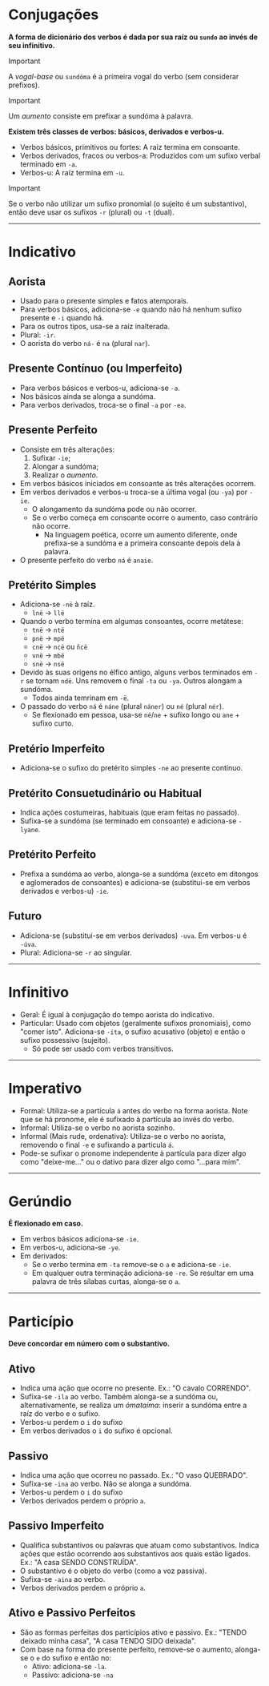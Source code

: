 # Conjugações

**A forma de dicionário dos verbos é dada por sua raíz ou `sundo` ao invés de seu infinitivo.**

> [!IMPORTANT]
> A _vogal-base_ ou `sundóma` é a primeira vogal do verbo (sem considerar prefixos).

> [!IMPORTANT]
> Um _aumento_ consiste em prefixar a sundóma à palavra.

**Existem três classes de verbos: básicos, derivados e verbos-u.**

-   Verbos básicos, primitivos ou fortes: A raíz termina em consoante.
-   Verbos derivados, fracos ou verbos-a: Produzidos com um sufixo verbal terminado em `-a`.
-   Verbos-u: A raíz termina em `-u`.

> [!IMPORTANT]
> Se o verbo não utilizar um sufixo pronomial (o sujeito é um substantivo), então deve usar os sufixos `-r` (plural) ou `-t` (dual).

---

# Indicativo

## Aorista

-   Usado para o presente simples e fatos atemporais.
-   Para verbos básicos, adiciona-se `-e` quando não há nenhum sufixo presente e `-i` quando há.
-   Para os outros tipos, usa-se a raíz inalterada.
-   Plural: `-ir`.
-   O aorista do verbo `ná-` é `na` (plural `nar`).

## Presente Contínuo (ou Imperfeito)

-   Para verbos básicos e verbos-u, adiciona-se `-a`.
-   Nos básicos ainda se alonga a sundóma.
-   Para verbos derivados, troca-se o final `-a` por `-ea`.

## Presente Perfeito

-   Consiste em três alterações:
    1. Sufixar `-ie`;
    2. Alongar a sundóma;
    3. Realizar o _aumento_.
-   Em verbos básicos iniciados em consoante as três alterações ocorrem.
-   Em verbos derivados e verbos-u troca-se a última vogal (ou `-ya`) por `-ie`.
    -   O alongamento da sundóma pode ou não ocorrer.
    -   Se o verbo começa em consoante ocorre o aumento, caso contrário não ocorre.
        -   Na linguagem poética, ocorre um aumento diferente, onde prefixa-se a sundóma e a primeira consoante depois dela à palavra.
-   O presente perfeito do verbo `ná` é `anaie`.

## Pretérito Simples

-   Adiciona-se `-në` à raíz.
    -   `lnë` → `llë`
-   Quando o verbo termina em algumas consoantes, ocorre metátese:
    -   `tnë` → `ntë`
    -   `pnë` → `mpë`
    -   `cnë` → `ncë` ou `ñcë`
    -   `vnë` → `mbë`
    -   `snë` → `nsë`
-   Devido às suas origens no élfico antigo, alguns verbos terminados em `-r` se tornam `ndë`. Uns removem o final `-ta` ou `-ya`. Outros alongam a sundóma.
    -   Todos ainda temrinam em `-ë`.
-   O passado do verbo `ná` é `náne` (plural `náner`) ou `né` (plural `nér`).
    -   Se flexionado em pessoa, usa-se `né`/`ne` + sufixo longo ou `ane` + sufixo curto.

## Pretério Imperfeito

-   Adiciona-se o sufixo do pretérito simples `-ne` ao presente contínuo.

## Pretérito Consuetudinário ou Habitual

-   Indica ações costumeiras, habituais (que eram feitas no passado).
-   Sufixa-se a sundóma (se terminado em consoante) e adiciona-se `-lyane`.

## Pretérito Perfeito

-   Prefixa a sundóma ao verbo, alonga-se a sundóma (exceto em ditongos e aglomerados de consoantes) e adiciona-se (substitui-se em verbos derivados e verbos-u) `-ie`.

## Futuro

-   Adiciona-se (substitui-se em verbos derivados) `-uva`. Em verbos-u é `-úva`.
-   Plural: Adiciona-se `-r` ao singular.

---

# Infinitivo

-   Geral: É igual à conjugação do tempo aorista do indicativo.
-   Particular: Usado com objetos (geralmente sufixos pronomiais), como "comer isto". Adiciona-se `-ita`, o sufixo acusativo (objeto) e então o sufixo possessivo (sujeito).
    -   Só pode ser usado com verbos transitivos.

---

# Imperativo

-   Formal: Utiliza-se a partícula `á` antes do verbo na forma aorista. Note que se há pronome, ele é sufixado à partícula ao invés do verbo.
-   Informal: Utiliza-se o verbo no aorista sozinho.
-   Informal (Mais rude, ordenativa): Utiliza-se o verbo no aorista, removendo o final `-e` e sufixando a particula `á`.
-   Pode-se sufixar o pronome independente à partícula para dizer algo como "deixe-me..." ou o dativo para dizer algo como "...para mim".

---

# Gerúndio

**É flexionado em caso.**

-   Em verbos básicos adiciona-se `-ie`.
-   Em verbos-u, adiciona-se `-ye`.
-   Em derivados:
    -   Se o verbo termina em `-ta` remove-se o `a` e adiciona-se `-ie`.
    -   Em qualquer outra terminação adiciona-se `-re`. Se resultar em uma palavra de três sílabas curtas, alonga-se o `a`.

---

# Particípio

**Deve concordar em número com o substantivo.**

## Ativo

-   Indica uma ação que ocorre no presente. Ex.: "O cavalo CORRENDO".
-   Sufixa-se `-ila` ao verbo. Também alonga-se a sundóma ou, alternativamente, se realiza um _ómataima_: inserir a sundóma entre a raíz do verbo e o sufixo.
-   Verbos-u perdem o `i` do sufixo
-   Em verbos derivados o `i` do sufixo é opcional.

## Passivo

-   Indica uma ação que ocorreu no passado. Ex.: "O vaso QUEBRADO".
-   Sufixa-se `-ina` ao verbo. Não se alonga a sundóma.
-   Verbos-u perdem o `i` do sufixo
-   Verbos derivados perdem o próprio `a`.

## Passivo Imperfeito

-   Qualifica substantivos ou palavras que atuam como substantivos. Indica ações que estão ocorrendo aos substantivos aos quais estão ligados. Ex.: "A casa SENDO CONSTRUÍDA".
-   O substantivo é o objeto do verbo (como a voz passiva).
-   Sufixa-se `-aina` ao verbo.
-   Verbos derivados perdem o próprio `a`.

## Ativo e Passivo Perfeitos

-   São as formas perfeitas dos particípios ativo e passivo. Ex.: "TENDO deixado minha casa", "A casa TENDO SIDO deixada".
-   Com base na forma do presente perfeito, remove-se o aumento, alonga-se o `e` do sufixo e então no:
    -   Ativo: adiciona-se `-la`.
    -   Passivo: adiciona-se `-na`
